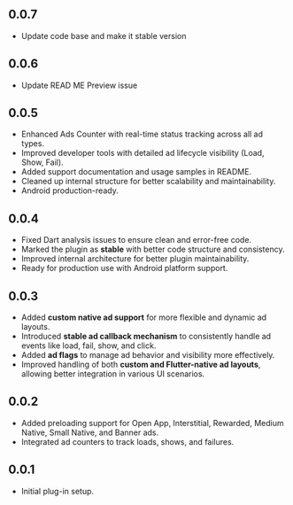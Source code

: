## 0.0.7

- Update code base and make it stable version


## 0.0.6

- Update READ ME Preview issue

## 0.0.5

- Enhanced Ads Counter with real-time status tracking across all ad types.
- Improved developer tools with detailed ad lifecycle visibility (Load, Show, Fail).
- Added support documentation and usage samples in README.
- Cleaned up internal structure for better scalability and maintainability.
- Android production-ready.

## 0.0.4

- Fixed Dart analysis issues to ensure clean and error-free code.
- Marked the plugin as **stable** with better code structure and consistency.
- Improved internal architecture for better plugin maintainability.
- Ready for production use with Android platform support.

## 0.0.3

- Added **custom native ad support** for more flexible and dynamic ad layouts.
- Introduced **stable ad callback mechanism** to consistently handle ad events like load, fail, show, and click.
- Added **ad flags** to manage ad behavior and visibility more effectively.
- Improved handling of both **custom and Flutter-native ad layouts**, allowing better integration in various UI scenarios.

## 0.0.2

- Added preloading support for Open App, Interstitial, Rewarded, Medium Native, Small Native, and Banner ads.
- Integrated ad counters to track loads, shows, and failures.

## 0.0.1

- Initial plug-in setup.